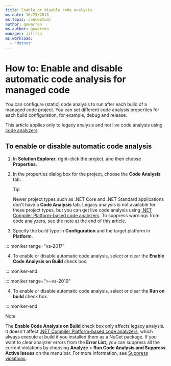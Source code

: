 ```yaml
---
title: Enable or disable code analysis
ms.date: 10/25/2018
ms.topic: conceptual
author: gewarren
ms.author: gewarren
manager: jillfra
ms.workload:
  - "dotnet"
---
```

# How to: Enable and disable automatic code analysis for managed code

You can configure (static) code analysis to run after each build of a managed code project. You can set different code analysis properties for each build configuration, for example, debug and release.

This article applies only to legacy analysis and not live code analysis using [code analyzers](roslyn-analyzers-overview.md).

## To enable or disable automatic code analysis

1. In **Solution Explorer**, right-click the project, and then choose **Properties**.

2. In the properties dialog box for the project, choose the **Code Analysis** tab.

   > [!TIP]
   > Newer project types such as .NET Core and .NET Standard applications don't have a **Code Analysis** tab. Legacy analysis is not available for these project types, but you can get live code analysis using [.NET Compiler Platform-based code analyzers](roslyn-analyzers-overview.md). To suppress warnings from code analyzers, see the note at the end of this article.

3. Specify the build type in **Configuration** and the target platform in **Platform**.

::: moniker range="vs-2017"

4. To enable or disable automatic code analysis, select or clear the **Enable Code Analysis on Build** check box.

::: moniker-end

::: moniker range=">=vs-2019"

4. To enable or disable automatic code analysis, select or clear the **Run on build** check box.

::: moniker-end

> [!NOTE]
> The **Enable Code Analysis on Build** check box only affects legacy analysis. It doesn't affect [.NET Compiler Platform-based code analyzers](roslyn-analyzers-overview.md), which always execute at build if you installed them as a NuGet package. If you want to clear analyzer errors from the **Error List**, you can suppress all the current violations by choosing **Analyze** > **Run Code Analysis and Suppress Active Issues** on the menu bar. For more information, see [Suppress violations](use-roslyn-analyzers.md#suppress-violations).
